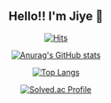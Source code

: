 ##
<div align="center">
  
## Hello!! I'm Jiye 👋
[![Hits](https://hits.seeyoufarm.com/api/count/incr/badge.svg?url=https%3A%2F%2Fgithub.com%2FXayahx&count_bg=%2379C83D&title_bg=%23555555&icon=&icon_color=%23E7E7E7&title=hits&edge_flat=false)](https://hits.seeyoufarm.com)
  
[![Anurag's GitHub stats](https://github-readme-stats.vercel.app/api?username=Xayahx&theme=vue-dark&show_icons=true)](https://github.com/anuraghazra/github-readme-stats)

[![Top Langs](https://github-readme-stats.vercel.app/api/top-langs/?username=Xayahx&layout=compact&theme=vue-dark&hide=css,Vue,HTML,jupyter%20notebook)](https://github.com/anuraghazra/github-readme-stats)

[![Solved.ac Profile](http://mazassumnida.wtf/api/v2/generate_badge?boj=guriguri8833)](https://solved.ac/guriguri8833/)
</div>



